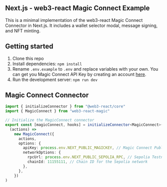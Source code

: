 ## Next.js - web3-react Magic Connect Example

This is a minimal implementation of the web3-react Magic Connect Connector in Next.js.
It includes a wallet selector modal, message signing, and NFT minting.

## Getting started

1. Clone this repo
2. Install dependencies: `npm install`
3. Rename `.env.example` to `.env` and replace variables with your own. You can get you Magic Connect API Key by creating an account [here](https://magic.link/).
4. Run the development server: `npm run dev`

## Magic Connect Connector

```ts
import { initializeConnector } from "@web3-react/core"
import { MagicConnect } from "web3-react-magic"

// Initialize the MagicConnect connector
export const [magicConnect, hooks] = initializeConnector<MagicConnect>(
  (actions) =>
    new MagicConnect({
      actions,
      options: {
        apiKey: process.env.NEXT_PUBLIC_MAGICKEY, // Magic Connect Publishable API key
        networkOptions: {
          rpcUrl: process.env.NEXT_PUBLIC_SEPOLIA_RPC, // Sepolia Testnet RPC URL
          chainId: 11155111, // Chain ID for the Sepolia network
        },
      },
    })
)
```
